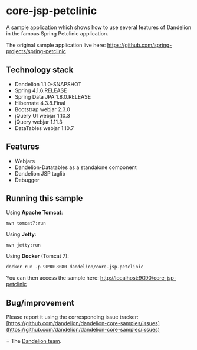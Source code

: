 core-jsp-petclinic
=================================================================

A sample application which shows how to use several features of Dandelion in the famous Spring Petclinic application.

The original sample application live here: https://github.com/spring-projects/spring-petclinic

## Technology stack

 - Dandelion 1.1.0-SNAPSHOT
 - Spring 4.1.6.RELEASE
 - Spring Data JPA 1.8.0.RELEASE
 - Hibernate 4.3.8.Final
 - Bootstrap webjar 2.3.0
 - jQuery UI webjar 1.10.3
 - jQuery webjar 1.11.3
 - DataTables webjar 1.10.7
 
## Features

 - Webjars
 - Dandelion-Datatables as a standalone component
 - Dandelion JSP taglib
 - Debugger

## Running this sample

Using __Apache Tomcat__:

    mvn tomcat7:run

Using __Jetty__:

    mvn jetty:run

Using __Docker__ (Tomcat 7):

    docker run -p 9090:8080 dandelion/core-jsp-petclinic

You can then access the sample here: [http://localhost:9090/core-jsp-petclinic](http://localhost:9090/core-jsp-petclinic)

## Bug/improvement

Please report it using the corresponding issue tracker: [https://github.com/dandelion/dandelion-core-samples/issues](https://github.com/dandelion/dandelion-core-samples/issues)

=
The [Dandelion team](http://dandelion.github.io/team/).